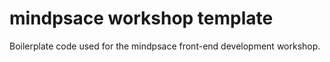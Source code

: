 # mindpsace workshop template

Boilerplate code used for the mindpsace front-end development workshop.
